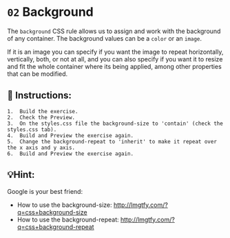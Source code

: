 # `02` Background

The `background` CSS rule allows us to assign and work with the background of any container. The background values can be a `color` or an `image`. 

If it is an image you can specify if you want the image to repeat horizontally, vertically, both, or not at all, and you can also specify if you want it to resize and fit the whole container where its being applied, among other properties that can be modified.

## 📝 Instructions:

```plain/text
1.  Build the exercise.
2.  Check the Preview.
3.  On the styles.css file the background-size to 'contain' (check the styles.css tab).
4.  Build and Preview the exercise again.
5.  Change the background-repeat to 'inherit' to make it repeat over the x axis and y axis.
6.  Build and Preview the exercise again.
```

## 💡Hint:

Google is your best friend:

- How to use the background-size: http://lmgtfy.com/?q=css+background-size
- How to use the background-repeat: http://lmgtfy.com/?q=css+background-repeat

